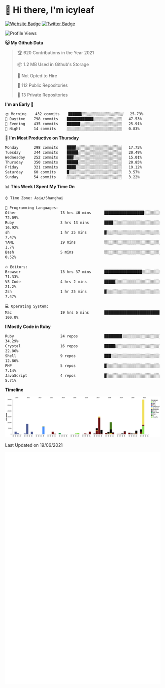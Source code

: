 # 👋 Hi there, I'm icyleaf

[![Website Badge](https://img.shields.io/badge/-icyleaf.com-444444?style=flat&logo=Google-Chrome&logoColor=f2f2f2&link=https://icyleaf.com)](https://icyleaf.com)
[![Twitter Badge](https://img.shields.io/badge/-@icyleaf-1da1f2?style=flat&labelColor=1ca0f1&logo=twitter&logoColor=white&link=https://twitter.com/icyleaf)](https://twitter.com/icyleaf)

<!--START_SECTION:waka-->
![Profile Views](http://img.shields.io/badge/Profile%20Views-1-blue)

**🐱 My Github Data** 

> 🏆 620 Contributions in the Year 2021
 > 
> 📦 1.2 MB Used in Github's Storage 
 > 
> 🚫 Not Opted to Hire
 > 
> 📜 112 Public Repositories 
 > 
> 🔑 13 Private Repositories  
 > 
**I'm an Early 🐤** 

```text
🌞 Morning    432 commits    ██████░░░░░░░░░░░░░░░░░░░   25.73% 
🌆 Daytime    798 commits    ████████████░░░░░░░░░░░░░   47.53% 
🌃 Evening    435 commits    ██████░░░░░░░░░░░░░░░░░░░   25.91% 
🌙 Night      14 commits     ░░░░░░░░░░░░░░░░░░░░░░░░░   0.83%

```
📅 **I'm Most Productive on Thursday** 

```text
Monday       298 commits    ████░░░░░░░░░░░░░░░░░░░░░   17.75% 
Tuesday      344 commits    █████░░░░░░░░░░░░░░░░░░░░   20.49% 
Wednesday    252 commits    ███░░░░░░░░░░░░░░░░░░░░░░   15.01% 
Thursday     350 commits    █████░░░░░░░░░░░░░░░░░░░░   20.85% 
Friday       321 commits    ████░░░░░░░░░░░░░░░░░░░░░   19.12% 
Saturday     60 commits     █░░░░░░░░░░░░░░░░░░░░░░░░   3.57% 
Sunday       54 commits     ░░░░░░░░░░░░░░░░░░░░░░░░░   3.22%

```


📊 **This Week I Spent My Time On** 

```text
⌚︎ Time Zone: Asia/Shanghai

💬 Programming Languages: 
Other                    13 hrs 46 mins      ██████████████████░░░░░░░   72.09% 
Ruby                     3 hrs 13 mins       ████░░░░░░░░░░░░░░░░░░░░░   16.92% 
sh                       1 hr 25 mins        █░░░░░░░░░░░░░░░░░░░░░░░░   7.47% 
YAML                     19 mins             ░░░░░░░░░░░░░░░░░░░░░░░░░   1.7% 
Bash                     5 mins              ░░░░░░░░░░░░░░░░░░░░░░░░░   0.52%

🔥 Editors: 
Browser                  13 hrs 37 mins      █████████████████░░░░░░░░   71.33% 
VS Code                  4 hrs 2 mins        █████░░░░░░░░░░░░░░░░░░░░   21.2% 
Zsh                      1 hr 25 mins        █░░░░░░░░░░░░░░░░░░░░░░░░   7.47%

💻 Operating System: 
Mac                      19 hrs 6 mins       █████████████████████████   100.0%

```

**I Mostly Code in Ruby** 

```text
Ruby                     24 repos            ████████░░░░░░░░░░░░░░░░░   34.29% 
Crystal                  16 repos            █████░░░░░░░░░░░░░░░░░░░░   22.86% 
Shell                    9 repos             ███░░░░░░░░░░░░░░░░░░░░░░   12.86% 
PHP                      5 repos             █░░░░░░░░░░░░░░░░░░░░░░░░   7.14% 
JavaScript               4 repos             █░░░░░░░░░░░░░░░░░░░░░░░░   5.71%

```


**Timeline**

![Chart not found](https://raw.githubusercontent.com/icyleaf/icyleaf/main/charts/bar_graph.png) 


 Last Updated on 19/06/2021
<!--END_SECTION:waka-->

![Metrics](https://github.com/icyleaf/icyleaf/blob/main/github-metrics.svg)
